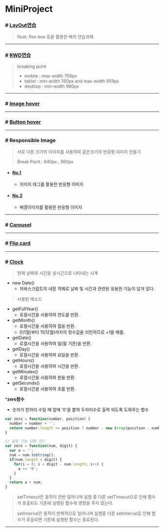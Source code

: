 # MiniProject

### # [LayOut연습](https://jjh106.github.io/MiniProject/wireframe/index.html)

> float, flex-box 등을 활용한 배치 연습과제

---

### # [RWD연습](https://jjh106.github.io/MiniProject/rwd/index.html)

> breaking point 
>
> * mobile : max-width 759px
> * tablet : min-width 760px and max-width 959px
> * desktop : min-width 960px

---

### # [Image hover](https://jjh106.github.io/MiniProject/hover-effect_image/index.html)

---

### # [Button hover](https://jjh106.github.io/MiniProject/hover-effect_button/index.html)

---

### # Responsible Image

> 서로 다른 크기의 이미지를 사용하여 같은크기의 반응형 이미지 만들기
>
> Break Point : 640px , 960px

* #### [No.1](https://jjh106.github.io/MiniProject/responsible_image/content_image/index.html)

  * 이미지 태그를 활용한 반응형 이미지

* #### [No.2](https://jjh106.github.io/MiniProject/responsible_image/background_image/index.html)

  * 배경이미지를 활용한 반응형 이미지

---

### # [Carousel](https://jjh106.github.io/MiniProject/carousel/index.html)

---

### # [Flip card](https://jjh106.github.io/MiniProject/flip-card/index.html)

---

### # [Clock](https://jjh106.github.io/MiniProject/clock/index.html)

> 현재 날짜와 시간을 실시간으로 나타내는 시계

* new Date()
  * 자바스크립트의 내장 객체로 날짜 및 시간과 관련된 유용한 기능이 담겨 있다.

> 사용된 메소드

* getFullYear()
  * 로컬시간을 사용하여 연도를 반환.
* getMonth()
  * 로컬시간을 사용하여 월을 반환.
  * 0(1월)부터 11(12월)까지의 정수값을 리턴하므로 +1을 해줌.
* getDate()
  * 로컬시간을 사용하여 일(월 기준)을 반환.
* getDay()
  * 로컬시간을 사용하여 요일을 반환.
* getHours()
  * 로컬시간을 사용하여 시간을 반환.
* getMinutes()
  * 로컬시간을 사용하여 분을 반환.
* getSeconds()
  * 로컬시간을 사용하여 초를 반환.

***zero함수**

* 숫자가 한자리 수일 때 앞에 '0'을 붙여 두자리수로 출력 되도록 도와주는 함수

```javascript
var zero = function(number, position) {
  number = number + '';
  return number.length >= position ? number : new Array(position - number.length +1).join('0') + number;
}

// 같은 기능 다른 코드
var zero = function(num, digit) {
  var a = '';
  num = num.toString();
  if(num.length < digit) {
    for(i = 0; i < digit - num.length; i++) {
      a += '0';
    }
  }
  return a + num;
}
```

> setTimeout은 동작이 한번 일어나며 실행 중 다른 setTimeout으로 인해 함수가 호출되도 기존에 실행된 함수에 영향을 주지 않는다.
>
> setInterval은 동작이 반복적으로 일어나며 실행중 다른 setInterval로 인해 함수가 호출되면 기존에 실행된 함수는 종료된다.

---



